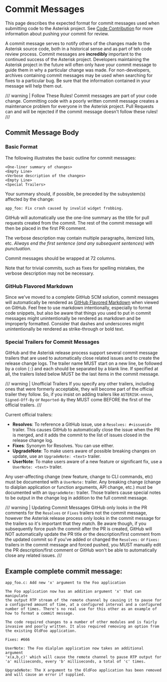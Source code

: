 # Commit Messages

This page describes the expected format for commit messages used when submitting code to the Asterisk project. See [Code Contribution](/Development/Policies-and-Procedures/Code-Contribution) for more information about pushing your commit for review.

A commit message serves to notify others of the changes made to the Asterisk source code, both in a historical sense and as part of teh code review process. Commit messages are **incredibly** important to the continued success of the Asterisk project. Developers maintaining the Asterisk project in the future will often only have your commit message to guide them in why a particular change was made. For non-developers, archives containing commit messages may be used when searching for fixes to a particular bug. Be sure that the information contained in your message will help them out.

/// warning | Follow These Rules!
Commit messages are part of your code change. Committing code with a poorly written commit message creates a maintenance problem for everyone in the Asterisk project.  Pull Requests can and will be rejected if the commit message doesn't follow these rules!
///


## Commit Message Body

### Basic Format

The following illustrates the basic outline for commit messages:

```
<One-liner summary of changes>
<Empty Line>
<Verbose description of the changes>
<Empty Line>
<Special Trailers>
```

Your summary should, if possible, be preceded by the subsystem(s) affected by the change:

```
app_foo: Fix crash caused by invalid widget frobbing.
```

GitHub will automatically use the one-line summary as the title for pull requests created from the commit.  The rest of the commit message will then be placed in the first PR comment.

The verbose description may contain multiple paragraphs, itemized lists, etc. *Always end the first sentence (and any subsequent sentences) with punctuation.*

Commit messages should be wrapped at 72 columns.

Note that for trivial commits, such as fixes for spelling mistakes, the verbose description may not be necessary.

### GitHub Flavored Markdown

Since we've moved to a complete GitHub SCM solution, commit messages will automatically be rendered as [GitHub Flavored Markdown](https://github.github.com/gfm/) when viewed on GitHub.  Feel free to use markdown intentionally, especially to format code snippets, but also be aware that things you used to put in commit messages might unintentionally be rendered as markdown and be improperly formatted.  Consider that dashes and underscores might unintentionally be rendered as strike-through or bold text.

### Special Trailers for Commit Messages

GitHub and the Asterisk release process support several commit message trailers that are used to automatically close related issues and to create the release change logs.  The trailer name MUST start on a new line, be followed by a colon (`:`) and each should be separated by a blank line.  If specified at all, the trailers listed below MUST be the last items in the commit message.

/// warning | Unofficial Trailers
If you specify any other trailers, including ones that were formerly acceptable, they will become part of the official trailer they follow. So, if you insist on adding trailers like `ASTERISK-nnnnn`, `Signed-Off-By` or `Reported-By` they MUST come BEFORE the first of the official trailers.
///

Current official trailers:

* **Resolves**: To reference a GitHub issue, use a  `Resolves: #<issueid>` trailer.  This causes GitHub to automatically close the issue when the PR is merged, and it adds the commit to the list of issues closed in the release change log.
* **Fixes**: Synonym for Resolves.  You can use either.
* **UpgradeNote**: To make users aware of possible breaking changes on update, use an `UpgradeNote: <text>` trailer.
* **UserNote**: To make users aware of a new feature or significant fix, use a `UserNote: <text>` trailer.

Any user-affecting change (new feature, change to CLI commands, etc) must be documented with a `UserNote:` trailer.   Any breaking change (change to dialplan application or function arguments, API change, etc.) must be documented with an `UpgradeNote:` trailer.   Those trailers cause special notes to be output in the change log in addition to the full commit message.

/// warning | Updating Commit Messages
GitHub only looks in the PR comments for the `Resolves` or `Fixes` trailers not the commit message, however the Asterisk release process only looks in the commit message for the trailers so it's important that they match.  Be aware though, if you subsequently force push the commit after the PR is created, GitHub will NOT automatically update the PR title or the description/first comment from the updated commit so if you've added or changed the `Resolves:` or `Fixes:` trailers in the commit message and forced pushed, you MUST manually edit the PR description/first comment or GitHub won't be able to automatically close any related issues.
///

## Example complete commit message:

```
app_foo.c: Add new 'x' argument to the Foo application

The Foo application now has an addition argument 'x' that can manipulate
the output RTP stream of the remote channel by causing it to pause for
a configured amount of time, at a configured interval and a configured
number of times. There's no real use for this other as an example of
how to format a commit message. 

The code required changes to a number of other modules and is fairly
invasive and poorly written. It also required removing an option from
the existing OldFoo application.

Fixes: #666

UserNote: The Foo dialplan application now takes an additional argument
'x(a,b,c)' which will cause the remote channel to pause RTP output for
'a' milliseconds, every 'b' milliseconds, a total of 'c' times.

UpgradeNote: The X argument to the OldFoo application has been removed
and will cause an error if supplied.

```

